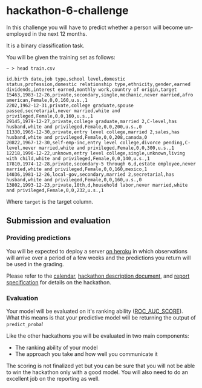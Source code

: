 # hackathon-6-challenge

In this challenge you will have to predict whether a person will become un-employed in the next 12 months.

It is a binary classification task.

You will be given the training set as follows:

```
~ > head train.csv

id,birth date,job type,school level,domestic status,profession,domestic relationship type,ethnicity,gender,earned dividends,interest earned,monthly work,country of origin,target
15463,1983-12-26,private,secondary,single,mechanic,never married,afro american,Female,0,0,160,u.s.,1
2202,1962-12-31,private,college graduate,spouse passed,secretarial,never married,white and privileged,Female,0,0,160,u.s.,1
29145,1979-12-27,private,college graduate,married 2,C-level,has husband,white and privileged,Female,0,0,200,u.s.,0
11330,1965-12-30,private,entry level college,married 2,sales,has husband,white and privileged,Female,0,0,208,canada,0
20822,1967-12-30,self-emp-inc,entry level college,divorce pending,C-level,never married,white and privileged,Female,0,0,300,u.s.,1
12218,1996-12-22,unknown,entry level college,single,unknown,living with child,white and privileged,Female,0,0,140,u.s.,1
17810,1974-12-28,private,secondary-5 through 6,d,estate employee,never married,white and privileged,Female,0,0,160,mexico,1
14036,1981-12-26,local-gov,secondary,married 2,secretarial,has husband,white and privileged,Female,0,0,160,u.s.,0
13802,1993-12-23,private,10th,d,household labor,never married,white and privileged,Female,0,0,232,u.s.,1
```

Where `target` is the target column.

## Submission and evaluation

### Providing predictions

You will be expected to deploy a server [on heroku](https://github.com/LDSSA/heroku-model-deploy) in which observations will
arrive over a period of a few weeks and the predictions you return will be used in the grading.

Please refer to the [calendar](https://calendar.google.com/calendar/b/2?cid=bGlzYm9uZGF0YXNjaWVuY2Uub3JnX2pjaWYwZnJyMzk3YXBoZzB0cGhuN2w2N2FnQGdyb3VwLmNhbGVuZGFyLmdvb2dsZS5jb20), [hackathon description document](https://docs.google.com/document/d/1AqZ8JPzkaBkEeeESJHhkyVrw9sr2DYg_tldfJLutVeY/edit?usp=sharing), and [report specification](https://docs.google.com/document/d/1mmbOgLub_UaP_dckjwuhwz8ExurDpJaTz_D6woBEfE8/edit?usp=sharing) for details on the hackathon.

### Evaluation

Your model will be evaluated on it's ranking ability ([ROC_AUC_SCORE](http://scikit-learn.org/stable/modules/generated/sklearn.metrics.roc_auc_score.html)). What this means
is that your predictive model will be returning the output of `predict_proba`!

Like the other hackathons you will be evaluated in two main components:

- The ranking ability of your model
- The approach you take and how well you communicate it

The scoring is not finalized yet but you can be sure that you will not be able to win the hackathon only with a good model.
You will also need to do an excellent job on the reporting as well.
